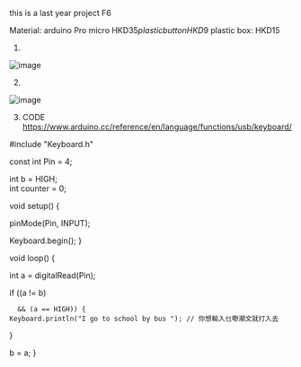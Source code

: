 
this is a last year project
F6 

Material: 
arduino Pro micro HKD$35
plastic button HKD$9
plastic box: HKD15

1)
![image](https://na.cx/i/KYJBqgm.jpg)

2)
![image](https://na.cx/i/MOWfFQP.jpg)

3) CODE
https://www.arduino.cc/reference/en/language/functions/usb/keyboard/

#include "Keyboard.h"

const int Pin = 4;

int b = HIGH;   
int counter = 0;                  

void setup() {
  
  pinMode(Pin, INPUT);
  
  Keyboard.begin();
}

void loop() {
 
  int a = digitalRead(Pin);
  
  if ((a != b)
      
      && (a == HIGH)) {
    Keyboard.println("I go to school by bus "); // 你想輸入乜嘢潮文就打入去
  }

b = a;
}

